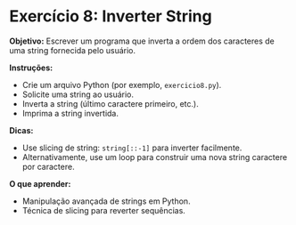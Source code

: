 # Exercício 8: Inverter String

**Objetivo:** Escrever um programa que inverta a ordem dos caracteres de uma string fornecida pelo usuário.

**Instruções:**
- Crie um arquivo Python (por exemplo, `exercicio8.py`).
- Solicite uma string ao usuário.
- Inverta a string (último caractere primeiro, etc.).
- Imprima a string invertida.

**Dicas:**
- Use slicing de string: `string[::-1]` para inverter facilmente.
- Alternativamente, use um loop para construir uma nova string caractere por caractere.

**O que aprender:**
- Manipulação avançada de strings em Python.
- Técnica de slicing para reverter sequências.
